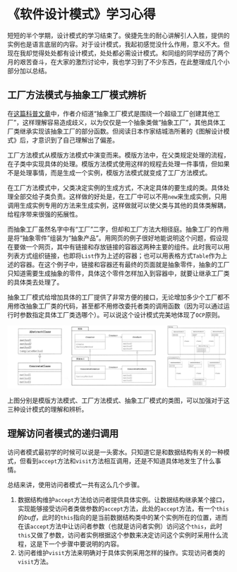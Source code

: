 # 《软件设计模式》学习心得

短短的半个学期，设计模式的学习结束了。侯捷先生的耐心讲解引人入胜，提供的实例也是语言底层的内容。对于设计模式，我起初感觉没什么作用，意义不大。但现在我却觉得处处都有设计模式，处处都必需设计模式。和同组的同学经历了两个月的艰苦奋斗，在大家的激烈讨论中，我也学习到了不少东西，在此整理成几个小部分加以总结。

## 工厂方法模式与抽象工厂模式辨析

在[这篇科普文章](https://www.runoob.com/design-pattern/abstract-factory-pattern.html)中，作者介绍道“抽象工厂模式是围绕一个超级工厂创建其他工厂”，这样理解容易造成歧义，以为仅仅是一个抽象类做“抽象工厂”，其他具体工厂类继承实现该抽象工厂的部分函数。但阅读日本作家结城浩所著的《图解设计模式》后，才意识到了自己理解出了偏差。

工厂方法模式从模版方法模式中演变而来。模版方法中，在父类规定处理的流程，在子类中实现具体的处理。模版方法模式使用这样的规程去处理一件事情，但如果不是处理事情，而是生成一个实例，模版方法模式就变成了工厂方法模式。

在工厂方法模式中，父类决定实例的生成方式，不决定具体的要生成的类。具体处理全部交给子类负责。这样做的好处是，在工厂中可以不用`new`来生成实例，只用调用生成实例专用的方法来生成实例，这样做就可以使父类与其他的具体类解耦，给程序带来很强的拓展性。

而抽象工厂虽然名字中有“工厂”二字，但却和工厂方法大相径庭。抽象工厂的作用是将“抽象零件”组装为“抽象产品”。用网页的例子很好地能说明这个问题，假设现在要做一个网页，其中有链接和存放链接的容器这两种主要的组件。此时我可以用列表方式组织链接，也即将`List`作为上述的容器；也可以用表格方式`Table`作为上述的容器。在这个例子中，链接和容器还有最终的页面就是抽象零件，抽象的工厂只知道需要生成抽象的零件，具体这个零件怎样加入到容器中，就要让继承工厂类的具体类去处理了。

抽象工厂模式给增加具体的工厂提供了非常方便的接口，无论增加多少个工厂都不用修改抽象工厂类的代码，甚至都不用修改委托者类的调用函数（因为可以通过运行时参数指定具体工厂类选哪个）。可以说这个设计模式完美地体现了`OCP`原则。

![](./assets/1-1.jpeg)

上图分别是模版方法模式、工厂方法模式、抽象工厂模式的类图，可以加强对于这三种设计模式的理解和辨析。

## 理解访问者模式的递归调用

访问者模式最初学的时候可以说是一头雾水。只知道它是和数据结构有关的一种模式，但看到`accept`方法和`visit`方法相互调用，还是不知道具体地发生了什么事情。

总结来讲，使用访问者模式一共有这么几个步骤。

1. 数据结构维护`accept`方法给访问者提供具体实例。让数据结构继承某个接口，实现能够接受访问者类做参数的`accept`方法，此处的`accept`方法，有一个`this`的*buff*，此时的`this`指向的是当前数据结构类中的某个实例所在的位置，进而在该`accept`方法中让访问者参数（也就是访问者实例）访问这个`this`，此时`this`又做了参数，访问者实例根据这个参数来决定访问这个实例时采用什么流程，这是下一个步骤中要说明的内容。
2. 访问者维护`visit`方法来明确对于具体实例采用怎样的操作。实现访问者类的`visit`方法。

